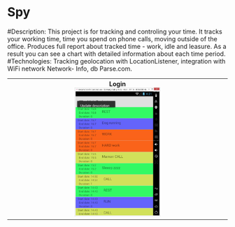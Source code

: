 # Spy
#Description: This project is for tracking and controling your time. It tracks your working time,
time you spend on phone calls, moving outside of the office. Produces full report about
tracked time - work, idle and leasure. As a result you can see a chart with detailed
information about each time period.
#Technologies: Tracking geolocation with LocationListener, integration with WiFi network Network-
Info, db Parse.com.
<table>


<tr>

<th>Login <br><img src="assets/screenshots/AutoTimeHelper.jpg" width="40%">
</th>

</tr>


</table>